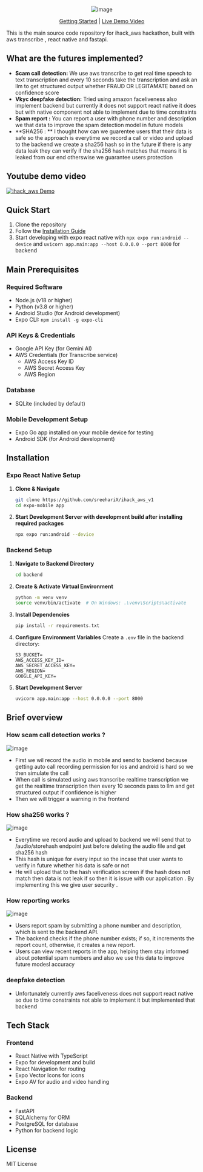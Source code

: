 <div align="center">
  

![image](https://github.com/user-attachments/assets/d56d262e-6222-4fcf-809b-339456732869)


[Getting Started] | [Live Demo Video]
</div>

This is the main source code repository for ihack_aws hackathon, built with aws transcribe , react native and fastapi.

## What are the futures implemented?

- **Scam call detection:** We use aws transcribe to get real time speech to text transcription and every 10 seconds take the transcription and ask an llm to get structured output whether FRAUD OR LEGITAMATE based on confidence score
- **Vkyc deepfake detection:** Tried using amazon faceliveness also implement backend but currently it does not support react native it does but with native component not able to implement due to time constraints
- **Spam report :** You can report a user with phone number and description we that data to improve the spam detection model in future models
- **SHA256 : **  I thought how can we guarentee users that their data is safe so the approach is everytime we record a call or video and upload to the backend we create a sha256 hash so in the future if there is any data leak they can verify if the sha256 hash matches that means it is leaked from our end otherswise we guarantee users protection 



## Youtube demo video 

[![ihack_aws Demo](https://img.youtube.com/vi/QgL8jfBxz9s/maxresdefault.jpg)](https://youtu.be/nGDS7qykMOw?si=MvoYWrMPMh0bMV12)

## Quick Start

1. Clone the repository
2. Follow the [Installation Guide](#installation)
3. Start developing with expo react native with `npx expo run:android --device`  and `uvicorn app.main:app --host 0.0.0.0 --port 8000` for backend

## Main Prerequisites 

### Required Software
- Node.js (v18 or higher)
- Python (v3.8 or higher)
- Android Studio (for Android development)
- Expo CLI: `npm install -g expo-cli`

### API Keys & Credentials
- Google API Key (for Gemini AI)
- AWS Credentials (for Transcribe service)
  - AWS Access Key ID
  - AWS Secret Access Key
  - AWS Region

### Database
- SQLite (included by default)

### Mobile Development Setup
- Expo Go app installed on your mobile device for testing
- Android SDK (for Android development)



## Installation
### Expo React Native Setup

1. **Clone & Navigate**
   ```bash
   git clone https://github.com/sreehariX/ihack_aws_v1
   cd expo-mobile app
   ```

4. **Start Development Server with development build after installing required packages**
   ```bash
   npx expo run:android --device
   ```

### Backend Setup

1. **Navigate to Backend Directory**
   ```bash
   cd backend
   ```

2. **Create & Activate Virtual Environment**
   ```bash
   python -m venv venv
   source venv/bin/activate  # On Windows: .\venv\Scripts\activate
   ```

3. **Install Dependencies**
   ```bash
   pip install -r requirements.txt
   ```

4. **Configure Environment Variables**
   Create a `.env` file in the backend directory:
   ```env
   S3_BUCKET=
   AWS_ACCESS_KEY_ID=
   AWS_SECRET_ACCESS_KEY=
   AWS_REGION=
   GOOGLE_API_KEY=
   ```

5. **Start Development Server**
   ```bash
   uvicorn app.main:app --host 0.0.0.0 --port 8000
   ```

## Brief overview

### How scam call detection works ?

![image](https://github.com/user-attachments/assets/74d4c8c7-9063-427c-a5ca-ceffe66e583c)
- First we wil record the audio in mobile and send to backend because getting auto call recording permission for ios and android is hard so we then simulate the call
- When call is simulated using aws transcribe realtime transcription we get the realtime transcription then every 10 seconds pass to llm and get structured output if confidence is higher
- Then we will trigger a warning in the frontend


### How sha256 works ?
![image](https://github.com/user-attachments/assets/8e1855d8-80ed-40c1-9e83-bf4baf2028d2)

- Everytime we record audio and upload to backend we will send that to /audio/storehash endpoint just before deleting the audio file and get sha256 hash
- This hash is unique for every input so the incase that user wants to verify in future whether his data is safe or not 
- He will upload that to the hash verification screen if the hash does not match then data is not leak if so then it is issue with our application . By implementing this we give user security .

### How reporting works 
![image](https://github.com/user-attachments/assets/625b7bfa-bd49-450e-9f78-c2de6f25d6b3)

- Users report spam by submitting a phone number and description, which is sent to the backend API.
- The backend checks if the phone number exists; if so, it increments the report count, otherwise, it creates a new report.
- Users can view recent reports in the app, helping them stay informed about potential spam numbers and also we use this data to improve future modesl accuracy


### deepfake detection
- Unfortunately currently aws faceliveness does not support react native so due to time constraints not able to implement it but implemented that backend 

## Tech Stack

### Frontend
- React Native with TypeScript
- Expo for development and build
- React Navigation for routing
- Expo Vector Icons for icons
- Expo AV for audio and video handling

### Backend
- FastAPI
- SQLAlchemy for ORM
- PostgreSQL for database
- Python for backend logic

## License

MIT License


[Getting Started]: #quick-start
[Live Demo Video]: [https://youtu.be/QgL8jfBxz9s?si=_5f9TBM6-iT-zhVb](https://youtu.be/nGDS7qykMOw?si=MvoYWrMPMh0bMV12)
